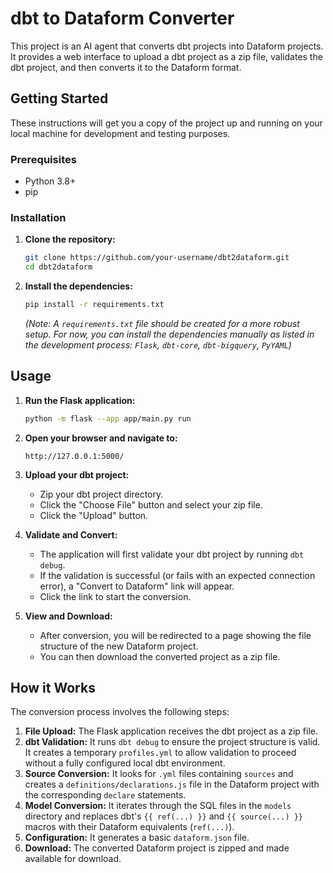 # dbt to Dataform Converter

This project is an AI agent that converts dbt projects into Dataform projects. It provides a web interface to upload a dbt project as a zip file, validates the dbt project, and then converts it to the Dataform format.

## Getting Started

These instructions will get you a copy of the project up and running on your local machine for development and testing purposes.

### Prerequisites

*   Python 3.8+
*   pip

### Installation

1.  **Clone the repository:**
    ```bash
    git clone https://github.com/your-username/dbt2dataform.git
    cd dbt2dataform
    ```

2.  **Install the dependencies:**
    ```bash
    pip install -r requirements.txt
    ```
    *(Note: A `requirements.txt` file should be created for a more robust setup. For now, you can install the dependencies manually as listed in the development process: `Flask`, `dbt-core`, `dbt-bigquery`, `PyYAML`)*

## Usage

1.  **Run the Flask application:**
    ```bash
    python -m flask --app app/main.py run
    ```

2.  **Open your browser and navigate to:**
    ```
    http://127.0.0.1:5000/
    ```

3.  **Upload your dbt project:**
    *   Zip your dbt project directory.
    *   Click the "Choose File" button and select your zip file.
    *   Click the "Upload" button.

4.  **Validate and Convert:**
    *   The application will first validate your dbt project by running `dbt debug`.
    *   If the validation is successful (or fails with an expected connection error), a "Convert to Dataform" link will appear.
    *   Click the link to start the conversion.

5.  **View and Download:**
    *   After conversion, you will be redirected to a page showing the file structure of the new Dataform project.
    *   You can then download the converted project as a zip file.

## How it Works

The conversion process involves the following steps:

1.  **File Upload:** The Flask application receives the dbt project as a zip file.
2.  **dbt Validation:** It runs `dbt debug` to ensure the project structure is valid. It creates a temporary `profiles.yml` to allow validation to proceed without a fully configured local dbt environment.
3.  **Source Conversion:** It looks for `.yml` files containing `sources` and creates a `definitions/declarations.js` file in the Dataform project with the corresponding `declare` statements.
4.  **Model Conversion:** It iterates through the SQL files in the `models` directory and replaces dbt's `{{ ref(...) }}` and `{{ source(...) }}` macros with their Dataform equivalents (`ref(...)`).
5.  **Configuration:** It generates a basic `dataform.json` file.
6.  **Download:** The converted Dataform project is zipped and made available for download.